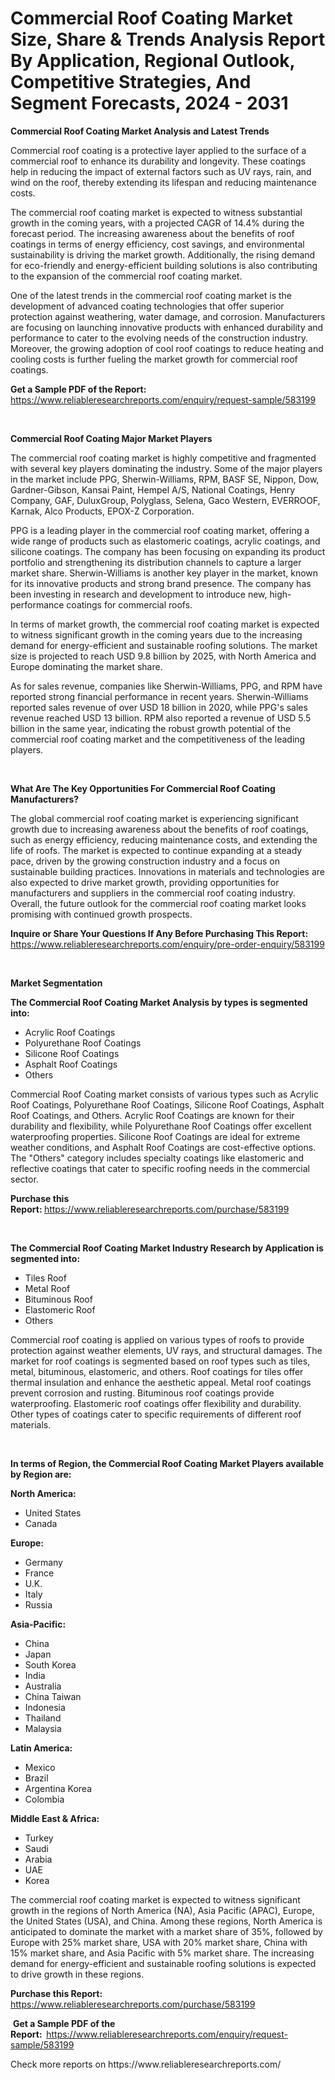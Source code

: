<p><h1>Commercial Roof Coating Market Size, Share & Trends Analysis Report By Application, Regional Outlook, Competitive Strategies, And Segment Forecasts, 2024 - 2031</h1></p><p><strong>Commercial Roof Coating Market Analysis and Latest Trends</strong></p>
<p><p>Commercial roof coating is a protective layer applied to the surface of a commercial roof to enhance its durability and longevity. These coatings help in reducing the impact of external factors such as UV rays, rain, and wind on the roof, thereby extending its lifespan and reducing maintenance costs.</p><p>The commercial roof coating market is expected to witness substantial growth in the coming years, with a projected CAGR of 14.4% during the forecast period. The increasing awareness about the benefits of roof coatings in terms of energy efficiency, cost savings, and environmental sustainability is driving the market growth. Additionally, the rising demand for eco-friendly and energy-efficient building solutions is also contributing to the expansion of the commercial roof coating market.</p><p>One of the latest trends in the commercial roof coating market is the development of advanced coating technologies that offer superior protection against weathering, water damage, and corrosion. Manufacturers are focusing on launching innovative products with enhanced durability and performance to cater to the evolving needs of the construction industry. Moreover, the growing adoption of cool roof coatings to reduce heating and cooling costs is further fueling the market growth for commercial roof coatings.</p></p>
<p><strong>Get a Sample PDF of the Report:&nbsp;</strong> <a href="https://www.reliableresearchreports.com/enquiry/request-sample/583199">https://www.reliableresearchreports.com/enquiry/request-sample/583199</a></p>
<p>&nbsp;</p>
<p><strong>Commercial Roof Coating Major Market Players</strong></p>
<p><p>The commercial roof coating market is highly competitive and fragmented with several key players dominating the industry. Some of the major players in the market include PPG, Sherwin-Williams, RPM, BASF SE, Nippon, Dow, Gardner-Gibson, Kansai Paint, Hempel A/S, National Coatings, Henry Company, GAF, DuluxGroup, Polyglass, Selena, Gaco Western, EVERROOF, Karnak, Alco Products, EPOX-Z Corporation.</p><p>PPG is a leading player in the commercial roof coating market, offering a wide range of products such as elastomeric coatings, acrylic coatings, and silicone coatings. The company has been focusing on expanding its product portfolio and strengthening its distribution channels to capture a larger market share. Sherwin-Williams is another key player in the market, known for its innovative products and strong brand presence. The company has been investing in research and development to introduce new, high-performance coatings for commercial roofs.</p><p>In terms of market growth, the commercial roof coating market is expected to witness significant growth in the coming years due to the increasing demand for energy-efficient and sustainable roofing solutions. The market size is projected to reach USD 9.8 billion by 2025, with North America and Europe dominating the market share.</p><p>As for sales revenue, companies like Sherwin-Williams, PPG, and RPM have reported strong financial performance in recent years. Sherwin-Williams reported sales revenue of over USD 18 billion in 2020, while PPG's sales revenue reached USD 13 billion. RPM also reported a revenue of USD 5.5 billion in the same year, indicating the robust growth potential of the commercial roof coating market and the competitiveness of the leading players.</p></p>
<p>&nbsp;</p>
<p><strong>What Are The Key Opportunities For Commercial Roof Coating Manufacturers?</strong></p>
<p><p>The global commercial roof coating market is experiencing significant growth due to increasing awareness about the benefits of roof coatings, such as energy efficiency, reducing maintenance costs, and extending the life of roofs. The market is expected to continue expanding at a steady pace, driven by the growing construction industry and a focus on sustainable building practices. Innovations in materials and technologies are also expected to drive market growth, providing opportunities for manufacturers and suppliers in the commercial roof coating industry. Overall, the future outlook for the commercial roof coating market looks promising with continued growth prospects.</p></p>
<p><strong>Inquire or Share Your Questions If Any Before Purchasing This Report:</strong> <a href="https://www.reliableresearchreports.com/enquiry/pre-order-enquiry/583199">https://www.reliableresearchreports.com/enquiry/pre-order-enquiry/583199</a></p>
<p>&nbsp;</p>
<p><strong>Market Segmentation</strong></p>
<p><strong>The Commercial Roof Coating Market Analysis by types is segmented into:</strong></p>
<p><ul><li>Acrylic Roof Coatings</li><li>Polyurethane Roof Coatings</li><li>Silicone Roof Coatings</li><li>Asphalt Roof Coatings</li><li>Others</li></ul></p>
<p><p>Commercial Roof Coating market consists of various types such as Acrylic Roof Coatings, Polyurethane Roof Coatings, Silicone Roof Coatings, Asphalt Roof Coatings, and Others. Acrylic Roof Coatings are known for their durability and flexibility, while Polyurethane Roof Coatings offer excellent waterproofing properties. Silicone Roof Coatings are ideal for extreme weather conditions, and Asphalt Roof Coatings are cost-effective options. The "Others" category includes specialty coatings like elastomeric and reflective coatings that cater to specific roofing needs in the commercial sector.</p></p>
<p><strong>Purchase this Report:&nbsp;</strong><a href="https://www.reliableresearchreports.com/purchase/583199">https://www.reliableresearchreports.com/purchase/583199</a></p>
<p>&nbsp;</p>
<p><strong>The Commercial Roof Coating Market Industry Research by Application is segmented into:</strong></p>
<p><ul><li>Tiles Roof</li><li>Metal Roof</li><li>Bituminous Roof</li><li>Elastomeric Roof</li><li>Others</li></ul></p>
<p><p>Commercial roof coating is applied on various types of roofs to provide protection against weather elements, UV rays, and structural damages. The market for roof coatings is segmented based on roof types such as tiles, metal, bituminous, elastomeric, and others. Roof coatings for tiles offer thermal insulation and enhance the aesthetic appeal. Metal roof coatings prevent corrosion and rusting. Bituminous roof coatings provide waterproofing. Elastomeric roof coatings offer flexibility and durability. Other types of coatings cater to specific requirements of different roof materials.</p></p>
<p>&nbsp;</p>
<p><strong>In terms of Region, the Commercial Roof Coating Market Players available by Region are:</strong></p>
<p>
    <p> <strong> North America: </strong>
        <ul>
            <li>United States</li>
            <li>Canada</li>
        </ul>
        </p> 
    <p> <strong> Europe: </strong>
        <ul>
            <li>Germany</li>
            <li>France</li>
            <li>U.K.</li>
            <li>Italy</li>
            <li>Russia</li>
        </ul>
        </p> 
    <p> <strong> Asia-Pacific: </strong>
        <ul>
            <li>China</li>
            <li>Japan</li>
            <li>South Korea</li>
            <li>India</li>
            <li>Australia</li>
            <li>China Taiwan</li>
            <li>Indonesia</li>
            <li>Thailand</li>
            <li>Malaysia</li>
        </ul>
        </p> 
    <p> <strong> Latin America: </strong>
        <ul>
            <li>Mexico</li>
            <li>Brazil</li>
            <li>Argentina Korea</li>
            <li>Colombia</li>
        </ul>
        </p> 
    <p> <strong> Middle East & Africa: </strong>
        <ul>
            <li>Turkey</li>
            <li>Saudi</li>
            <li>Arabia</li>
            <li>UAE</li>
            <li>Korea</li>
        </ul>
    </p>
    </p>
<p><p>The commercial roof coating market is expected to witness significant growth in the regions of North America (NA), Asia Pacific (APAC), Europe, the United States (USA), and China. Among these regions, North America is anticipated to dominate the market with a market share of 35%, followed by Europe with 25% market share, USA with 20% market share, China with 15% market share, and Asia Pacific with 5% market share. The increasing demand for energy-efficient and sustainable roofing solutions is expected to drive growth in these regions.</p></p>
<p><strong>Purchase this Report: </strong><a href="https://www.reliableresearchreports.com/purchase/583199">https://www.reliableresearchreports.com/purchase/583199</a></p>
<p>&nbsp;<strong>Get a Sample PDF of the Report:&nbsp;&nbsp;</strong><a href="https://www.reliableresearchreports.com/enquiry/request-sample/583199">https://www.reliableresearchreports.com/enquiry/request-sample/583199</a></p>
<p><strong></strong></p>
<p>Check more reports on https://www.reliableresearchreports.com/</p>
